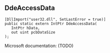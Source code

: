 ## DdeAccessData

```
[DllImport("user32.dll", SetLastError = true)]
public static extern IntPtr DdeAccessData(
   IntPtr hData,
   out uint pcbDataSize
);
```

Microsoft documentation: (TODO)
